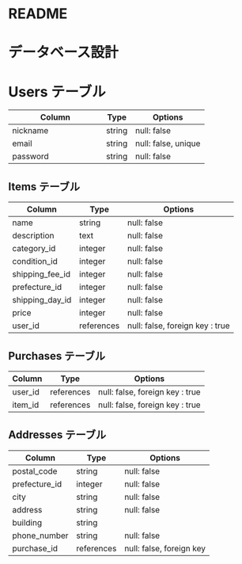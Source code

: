 # README
# データベース設計

# Users テーブル

| Column             | Type      | Options                   |
|--------------------|-----------|---------------------------|
| nickname           | string    | null: false               |
| email              | string    | null: false, unique       |
| password 　　　　　　| string    | null: false               |

## Items テーブル

| Column          | Type      | Options                          |
|-----------------|-----------|----------------------------------|
| name            | string    | null: false                      |
| description     | text      | null: false                      |
| category_id     | integer   | null: false                      |
| condition_id    | integer   | null: false                      |
| shipping_fee_id | integer   | null: false                      |
| prefecture_id   | integer   | null: false                      |
| shipping_day_id | integer   | null: false                      |
| price           | integer   | null: false                      |
| user_id         | references| null: false, foreign key : true  |


## Purchases テーブル

| Column      | Type      | Options                         |
|-------------|-----------|---------------------------------|
| user_id     | references| null: false, foreign key : true |
| item_id     | references| null: false, foreign key : true |



## Addresses テーブル

| Column        | Type      | Options                   |
|---------------|-----------|---------------------------|
| postal_code   | string    | null: false               |
| prefecture_id | integer   | null: false               |
| city          | string    | null: false               |
| address       | string    | null: false               |
| building      | string    |                           |
| phone_number  | string    | null: false               |
| purchase_id   | references| null: false, foreign key  |

